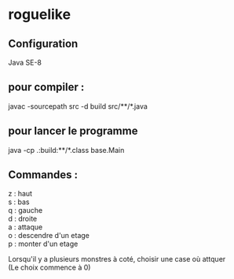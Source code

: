 # roguelike  
## Configuration  
Java SE-8  
## pour compiler :
javac -sourcepath src -d build src/**/*.java  
## pour lancer le programme  
java -cp .:build:**/*.class base.Main  
## Commandes :  
z : haut  
s : bas  
q : gauche  
d : droite  
a : attaque  
o : descendre d'un etage  
p : monter d'un etage  

Lorsqu'il y a plusieurs monstres à coté, choisir une case où attquer  
(Le choix commence à 0)
